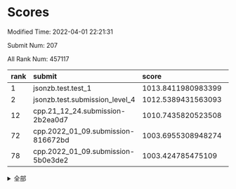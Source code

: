 # Scores

Modified Time: 2022-04-01 22:21:31

Submit Num: 207

All Rank Num: 457117

| rank |               submit               |       score        |       sigma        | pk_num |
| :--- | :--------------------------------- | :----------------- | :----------------- | :----- |
| 1    | jsonzb.test.test_1                 | 1013.8411980983399 | 0.8183948431485392 | 8836   |
| 2    | jsonzb.test.submission_level_4     | 1012.5389431563093 | 0.8152357452895312 | 8832   |
| 12   | cpp.21_12_24.submission-2b2ea0d7   | 1010.7435820523508 | 0.7862409865745016 | 8826   |
| 72   | cpp.2022_01_09.submission-816672bd | 1003.6955308948274 | 0.7214561442055639 | 8831   |
| 78   | cpp.2022_01_09.submission-5b0e3de2 | 1003.424785475109  | 0.7222158648389669 | 8835   |


<details>
<summary>全部</summary>

| rank |                 submit                 |       score        |       sigma        | pk_num |
| :--- | :------------------------------------- | :----------------- | :----------------- | :----- |
| 1    | jsonzb.test.test_1                     | 1013.8411980983399 | 0.8183948431485392 | 8836   |
| 2    | jsonzb.test.submission_level_4         | 1012.5389431563093 | 0.8152357452895312 | 8832   |
| 3    | gobigger.level_3.submission_level_3_13 | 1011.7299277506709 | 0.7732887347027274 | 8830   |
| 4    | gobigger.level_3.submission_level_3_48 | 1011.6392704269659 | 0.7667874975964306 | 8834   |
| 5    | gobigger.level_3.submission_level_3_9  | 1011.4479036401482 | 0.77503845249069   | 8832   |
| 6    | gobigger.level_3.submission_level_3_16 | 1011.3940454260977 | 0.7841219217294534 | 8837   |
| 7    | gobigger.level_3.submission_level_3_25 | 1011.37465716623   | 0.7538563883805747 | 8834   |
| 8    | gobigger.level_3.submission_level_3_20 | 1011.237239233831  | 0.7549799058155228 | 8835   |
| 9    | gobigger.level_3.submission_level_3_38 | 1010.9959195336999 | 0.7567632814174414 | 8831   |
| 10   | gobigger.level_3.submission_level_3_41 | 1010.927804737616  | 0.7524238191807688 | 8841   |
| 11   | gobigger.level_3.submission_level_3_7  | 1010.8835024470026 | 0.7924141279854037 | 8833   |
| 12   | cpp.21_12_24.submission-2b2ea0d7       | 1010.7435820523508 | 0.7862409865745016 | 8826   |
| 13   | gobigger.level_3.submission_level_3_37 | 1010.7346192980931 | 0.767664946333903  | 8828   |
| 14   | gobigger.level_3.submission_level_3_0  | 1010.6533826071969 | 0.7514530124797629 | 8831   |
| 15   | gobigger.level_3.submission_level_3_31 | 1010.4875460559483 | 0.7543650928175165 | 8833   |
| 16   | gobigger.level_3.submission_level_3_28 | 1010.4241761183913 | 0.7601027630638145 | 8834   |
| 17   | gobigger.level_3.submission_level_3_11 | 1010.4124653016266 | 0.742785502794482  | 8833   |
| 18   | gobigger.level_3.submission_level_3_12 | 1010.3870245049544 | 0.7602638207136365 | 8833   |
| 19   | gobigger.level_3.submission_level_3_36 | 1010.2908950186148 | 0.7800084617745059 | 8832   |
| 20   | gobigger.level_3.submission_level_3_45 | 1010.1962935601598 | 0.748917698154124  | 8839   |
| 21   | gobigger.level_3.submission_level_3_1  | 1010.1742119160282 | 0.7735329768699366 | 8833   |
| 22   | gobigger.level_3.submission_level_3_35 | 1010.137760161604  | 0.7411859267682609 | 8837   |
| 23   | gobigger.level_3.submission_level_3_39 | 1010.0880823403558 | 0.752863220583396  | 8828   |
| 24   | gobigger.level_3.submission_level_3_8  | 1010.0858339942296 | 0.7501856948288176 | 8832   |
| 25   | gobigger.level_3.submission_level_3_26 | 1010.0456131654971 | 0.7874987292486101 | 8833   |
| 26   | gobigger.level_3.submission_level_3_3  | 1010.035671574754  | 0.7591297371033899 | 8830   |
| 27   | gobigger.level_3.submission_level_3_34 | 1010.0321507796484 | 0.7670409673960088 | 8829   |
| 28   | gobigger.level_3.submission_level_3_23 | 1009.943073028743  | 0.7373085969921938 | 8831   |
| 29   | gobigger.level_3.submission_level_3_14 | 1009.8922031506843 | 0.7453343241207181 | 8836   |
| 30   | gobigger.level_3.submission_level_3_6  | 1009.8915501336763 | 0.7726265233719403 | 8832   |
| 31   | gobigger.level_3.submission_level_3_2  | 1009.8825572733624 | 0.7595026259925108 | 8833   |
| 32   | gobigger.level_3.submission_level_3_24 | 1009.8725223888138 | 0.7591437740816379 | 8833   |
| 33   | gobigger.level_3.submission_level_3_30 | 1009.8663645015063 | 0.7454612127680985 | 8833   |
| 34   | gobigger.level_3.submission_level_3_47 | 1009.8237220248717 | 0.7540783339648298 | 8837   |
| 35   | gobigger.level_3.submission_level_3_27 | 1009.821212460654  | 0.7553554956210294 | 8831   |
| 36   | gobigger.level_3.submission_level_3_10 | 1009.7629749931837 | 0.748684047433531  | 8833   |
| 37   | gobigger.level_3.submission_level_3_22 | 1009.7532841982575 | 0.7601858947955983 | 8836   |
| 38   | gobigger.level_3.submission_level_3_29 | 1009.6388422373378 | 0.7597238041700684 | 8832   |
| 39   | gobigger.level_3.submission_level_3_15 | 1009.5879534618472 | 0.7465439964343042 | 8829   |
| 40   | gobigger.level_3.submission_level_3_4  | 1009.5572720469917 | 0.7589387434714662 | 8837   |
| 41   | gobigger.level_3.submission_level_3_32 | 1009.5518162678735 | 0.7573092992573972 | 8835   |
| 42   | gobigger.level_3.submission_level_3_40 | 1009.5314200397752 | 0.7537296670192809 | 8837   |
| 43   | gobigger.level_3.submission_level_3_46 | 1009.4504468583981 | 0.7606051667666772 | 8832   |
| 44   | gobigger.level_3.submission_level_3_18 | 1009.4437418765056 | 0.7583241673167928 | 8837   |
| 45   | gobigger.level_3.submission_level_3_49 | 1009.4333737201666 | 0.7649965865278391 | 8834   |
| 46   | gobigger.level_3.submission_level_3_21 | 1009.4109668691243 | 0.73659168277589   | 8836   |
| 47   | gobigger.level_3.submission_level_3_19 | 1009.2414822014752 | 0.7590188095382061 | 8831   |
| 48   | gobigger.level_3.submission_level_3_5  | 1009.220757401904  | 0.7568606558269294 | 8832   |
| 49   | gobigger.level_3.submission_level_3_44 | 1008.6483327232193 | 0.7640657760840402 | 8831   |
| 50   | gobigger.level_3.submission_level_3_33 | 1008.5257783219104 | 0.7440801247475411 | 8831   |
| 51   | gobigger.level_3.submission_level_3_43 | 1008.4765539402746 | 0.7486264398473014 | 8835   |
| 52   | gobigger.level_3.submission_level_3_42 | 1007.8883849538506 | 0.7374095819844847 | 8832   |
| 53   | gobigger.level_3.submission_level_3_17 | 1007.5447941258545 | 0.7305200537529127 | 8833   |
| 54   | gobigger.level_1.submission_level_1_28 | 1004.8108188628755 | 0.7132796850966967 | 8833   |
| 55   | gobigger.level_1.submission_level_1_41 | 1004.7197563429543 | 0.7261560480132738 | 8837   |
| 56   | gobigger.level_1.submission_level_1_26 | 1004.4367630147983 | 0.7134049686458517 | 8834   |
| 57   | gobigger.level_1.submission_level_1_36 | 1004.4359451681763 | 0.7272730895626108 | 8836   |
| 58   | gobigger.level_1.submission_level_1_43 | 1004.3887160415421 | 0.7229985864217985 | 8834   |
| 59   | gobigger.level_1.submission_level_1_0  | 1004.3562972569673 | 0.7225283859305861 | 8834   |
| 60   | gobigger.level_1.submission_level_1_35 | 1004.1176886690487 | 0.7220791389325646 | 8835   |
| 61   | gobigger.level_1.submission_level_1_39 | 1004.0472902721998 | 0.7234257947413913 | 8835   |
| 62   | gobigger.level_1.submission_level_1_24 | 1004.0347470598679 | 0.7112957179718515 | 8837   |
| 63   | gobigger.level_1.submission_level_1_22 | 1004.0180014377022 | 0.714870062333835  | 8832   |
| 64   | gobigger.level_1.submission_level_1_33 | 1004.0165139849244 | 0.716964617627698  | 8829   |
| 65   | gobigger.level_1.submission_level_1_34 | 1003.8838723806407 | 0.7113309640504832 | 8832   |
| 66   | gobigger.level_1.submission_level_1_18 | 1003.8445398855836 | 0.7126752527410698 | 8835   |
| 67   | gobigger.level_1.submission_level_1_44 | 1003.8250919357495 | 0.7196222313114892 | 8833   |
| 68   | gobigger.level_1.submission_level_1_37 | 1003.8231940245613 | 0.7127570969890847 | 8834   |
| 69   | gobigger.level_1.submission_level_1_29 | 1003.8055000477212 | 0.7205809849764884 | 8841   |
| 70   | gobigger.level_1.submission_level_1_32 | 1003.7821345975188 | 0.7167876113646393 | 8832   |
| 71   | gobigger.level_1.submission_level_1_47 | 1003.728859561109  | 0.7196726515438742 | 8834   |
| 72   | cpp.2022_01_09.submission-816672bd     | 1003.6955308948274 | 0.7214561442055639 | 8831   |
| 73   | gobigger.level_1.submission_level_1_23 | 1003.5782989621197 | 0.7053917661123326 | 8837   |
| 74   | gobigger.level_1.submission_level_1_5  | 1003.5736582166543 | 0.7138456684400323 | 8832   |
| 75   | gobigger.level_1.submission_level_1_40 | 1003.506944443836  | 0.7069386810268805 | 8835   |
| 76   | gobigger.level_1.submission_level_1_19 | 1003.4704036196291 | 0.7093874637915573 | 8833   |
| 77   | gobigger.level_1.submission_level_1_30 | 1003.4497610096092 | 0.7189470939748149 | 8833   |
| 78   | cpp.2022_01_09.submission-5b0e3de2     | 1003.424785475109  | 0.7222158648389669 | 8835   |
| 79   | gobigger.level_1.submission_level_1_38 | 1003.4237341409986 | 0.7180530708954898 | 8834   |
| 80   | gobigger.level_1.submission_level_1_8  | 1003.4073546656718 | 0.7224606008986656 | 8835   |
| 81   | gobigger.level_1.submission_level_1_49 | 1003.3900963484823 | 0.717136805193167  | 8837   |
| 82   | gobigger.level_1.submission_level_1_1  | 1003.3470476357485 | 0.7159831294481086 | 8832   |
| 83   | gobigger.level_1.submission_level_1_9  | 1003.3288507456118 | 0.7179231852783705 | 8832   |
| 84   | gobigger.level_1.submission_level_1_16 | 1003.3228972634414 | 0.719047557661521  | 8830   |
| 85   | gobigger.level_1.submission_level_1_21 | 1003.3219461767629 | 0.7136767613430357 | 8834   |
| 86   | gobigger.level_1.submission_level_1_12 | 1003.2834493190591 | 0.7129842308476613 | 8834   |
| 87   | gobigger.level_1.submission_level_1_46 | 1003.2707804063982 | 0.7093194332343912 | 8833   |
| 88   | gobigger.level_1.submission_level_1_27 | 1003.1894439664525 | 0.7192329565556788 | 8832   |
| 89   | gobigger.level_1.submission_level_1_31 | 1003.1690027763208 | 0.7132873817241734 | 8828   |
| 90   | gobigger.level_1.submission_level_1_20 | 1003.1388712380146 | 0.7170345373957604 | 8835   |
| 91   | gobigger.level_1.submission_level_1_4  | 1003.1384745821833 | 0.7165479281428869 | 8836   |
| 92   | gobigger.level_1.submission_level_1_25 | 1003.1362257320988 | 0.7178005862908592 | 8829   |
| 93   | gobigger.level_1.submission_level_1_48 | 1003.1292941960018 | 0.7032382161992766 | 8830   |
| 94   | gobigger.level_1.submission_level_1_11 | 1003.1220958400817 | 0.7223364357533624 | 8838   |
| 95   | gobigger.level_1.submission_level_1_15 | 1003.1210378099415 | 0.720438788742989  | 8834   |
| 96   | gobigger.level_1.submission_level_1_13 | 1003.0610189475875 | 0.7104684721676162 | 8825   |
| 97   | gobigger.level_1.submission_level_1_2  | 1002.9145505850503 | 0.7159959200362169 | 8828   |
| 98   | gobigger.level_1.submission_level_1_14 | 1002.8695783530529 | 0.717029189084648  | 8832   |
| 99   | gobigger.level_1.submission_level_1_45 | 1002.8137120187703 | 0.7103487988170778 | 8833   |
| 100  | gobigger.level_1.submission_level_1_7  | 1002.7388914268994 | 0.720872864936778  | 8835   |
| 101  | gobigger.level_1.submission_level_1_6  | 1002.7081461208394 | 0.707779560702108  | 8833   |
| 102  | gobigger.level_1.submission_level_1_42 | 1002.6269893547603 | 0.7107617379755768 | 8834   |
| 103  | gobigger.level_1.submission_level_1_3  | 1002.5406008517419 | 0.7193288398197872 | 8837   |
| 104  | gobigger.level_1.submission_level_1_17 | 1002.5195400443829 | 0.7205618240407065 | 8835   |
| 105  | gobigger.level_1.submission_level_1_10 | 1002.3733790397113 | 0.7049955337500101 | 8829   |
| 106  | gobigger.random.submission_random_42   | 998.4670664800278  | 0.7045437030596028 | 8836   |
| 107  | gobigger.random.submission_random_38   | 997.6312217331812  | 0.7086582601440129 | 8831   |
| 108  | gobigger.random.submission_random_35   | 997.1868951252385  | 0.7060122851032368 | 8836   |
| 109  | gobigger.random.submission_random_18   | 997.1538978105141  | 0.7138652206734949 | 8836   |
| 110  | gobigger.random.submission_random_30   | 996.7639614048779  | 0.7203267820332978 | 8830   |
| 111  | gobigger.random.submission_random_48   | 996.7592158879803  | 0.709216284478882  | 8832   |
| 112  | gobigger.random.submission_random_1    | 996.7550544012531  | 0.7102505870467902 | 8833   |
| 113  | gobigger.random.submission_random_31   | 996.4891478897342  | 0.7021717932588876 | 8833   |
| 114  | gobigger.random.submission_random_39   | 996.482576135415   | 0.717608248914078  | 8827   |
| 115  | gobigger.random.submission_random_17   | 996.4652630884941  | 0.6909198107713846 | 8832   |
| 116  | gobigger.random.submission_random_10   | 996.3674470845643  | 0.718848427521053  | 8834   |
| 117  | gobigger.random.submission_random_11   | 996.3600385765138  | 0.7051157044289327 | 8833   |
| 118  | gobigger.random.submission_random_9    | 996.3309799339096  | 0.7266783942984109 | 8833   |
| 119  | gobigger.random.submission_random_45   | 996.3127685510121  | 0.7012666865208038 | 8833   |
| 120  | gobigger.random.submission_random_22   | 996.2129822067947  | 0.7081828472710343 | 8831   |
| 121  | gobigger.random.submission_random_29   | 996.1624794506706  | 0.7018980706348404 | 8833   |
| 122  | gobigger.random.submission_random_40   | 996.1521341627806  | 0.7181637519834985 | 8837   |
| 123  | gobigger.random.submission_random_20   | 996.1495858469842  | 0.7135637788471136 | 8835   |
| 124  | gobigger.random.submission_random_28   | 996.1045341022756  | 0.7068639154836395 | 8833   |
| 125  | gobigger.random.submission_random_26   | 996.0554516231291  | 0.7124134608260106 | 8839   |
| 126  | gobigger.random.submission_random_47   | 996.0275738917314  | 0.7125645192706911 | 8832   |
| 127  | gobigger.random.submission_random_32   | 995.9448390278417  | 0.7122681056021885 | 8832   |
| 128  | gobigger.random.submission_random_43   | 995.9435556636066  | 0.7229534375910996 | 8833   |
| 129  | gobigger.random.submission_random_21   | 995.9001477798677  | 0.7159265780155954 | 8837   |
| 130  | gobigger.random.submission_random_6    | 995.9001071394015  | 0.7047327539635437 | 8831   |
| 131  | gobigger.random.submission_random_7    | 995.8852478415134  | 0.7077512061454195 | 8836   |
| 132  | gobigger.random.submission_random_36   | 995.8694844193734  | 0.7023889652598295 | 8828   |
| 133  | gobigger.random.submission_random_2    | 995.8405157595417  | 0.7162979469338778 | 8834   |
| 134  | gobigger.random.submission_random_8    | 995.8333941274973  | 0.7201210182204764 | 8837   |
| 135  | gobigger.random.submission_random_3    | 995.804640682102   | 0.7092715483606994 | 8835   |
| 136  | gobigger.random.submission_random_5    | 995.7924464333133  | 0.7249004265035159 | 8830   |
| 137  | gobigger.random.submission_random_4    | 995.7689284877331  | 0.7101086016613267 | 8832   |
| 138  | gobigger.random.submission_random_12   | 995.766945782708   | 0.7286951460927846 | 8833   |
| 139  | gobigger.random.submission_random_25   | 995.749440816814   | 0.7150424518101113 | 8835   |
| 140  | gobigger.random.submission_random_27   | 995.6940667078698  | 0.7198528448879932 | 8830   |
| 141  | gobigger.random.submission_random_15   | 995.6861523670262  | 0.7125545004487995 | 8835   |
| 142  | gobigger.random.submission_random_49   | 995.6832156168832  | 0.7294315312145196 | 8835   |
| 143  | gobigger.random.submission_random_0    | 995.5477192745197  | 0.7067259248665881 | 8834   |
| 144  | gobigger.random.submission_random_13   | 995.5089235126864  | 0.7196094036737454 | 8831   |
| 145  | gobigger.random.submission_random_37   | 995.5042389797982  | 0.7204930716963045 | 8832   |
| 146  | gobigger.random.submission_random_16   | 995.4940271696421  | 0.7260384671597647 | 8834   |
| 147  | gobigger.random.submission_random_44   | 995.42133482117    | 0.7092064600370416 | 8834   |
| 148  | gobigger.random.submission_random_19   | 995.3660292335421  | 0.7086704917488199 | 8835   |
| 149  | gobigger.random.submission_random_23   | 995.3341830102281  | 0.7011283628710264 | 8834   |
| 150  | gobigger.random.submission_random_46   | 995.3286715049267  | 0.7218228078723992 | 8831   |
| 151  | gobigger.random.submission_random_34   | 995.1141396204862  | 0.7209476306946887 | 8832   |
| 152  | gobigger.random.submission_random_33   | 994.9803648090981  | 0.7017292992645532 | 8837   |
| 153  | gobigger.random.submission_random_41   | 994.7854223617176  | 0.7106885084963297 | 8838   |
| 154  | gobigger.random.submission_random_24   | 994.2667514598795  | 0.723291932965759  | 8834   |
| 155  | gobigger.random.submission_random_14   | 994.23228402013    | 0.7157665872632156 | 8836   |
| 156  | gobigger.level_2.submission_level_2_6  | 994.0891080041871  | 0.7264730385306735 | 8831   |
| 157  | gobigger.level_2.submission_level_2_10 | 993.4558362585487  | 0.7407754319889854 | 8834   |
| 158  | gobigger.level_2.submission_level_2_11 | 993.3395304120694  | 0.7285938286467997 | 8833   |
| 159  | gobigger.level_2.submission_level_2_47 | 993.2937664181094  | 0.7332859786518531 | 8834   |
| 160  | gobigger.level_2.submission_level_2_35 | 993.1136896219208  | 0.7499485368679261 | 8835   |
| 161  | gobigger.level_2.submission_level_2_33 | 993.1035584282885  | 0.7287841742976389 | 8832   |
| 162  | gobigger.level_2.submission_level_2_25 | 992.968736909964   | 0.7308352883414259 | 8831   |
| 163  | gobigger.level_2.submission_level_2_34 | 992.9414320008992  | 0.7343665134126646 | 8837   |
| 164  | gobigger.level_2.submission_level_2_38 | 992.8696289599285  | 0.7436995860862191 | 8832   |
| 165  | gobigger.level_2.submission_level_2_0  | 992.8133499613374  | 0.7520655246027348 | 8832   |
| 166  | gobigger.level_2.submission_level_2_48 | 992.8005892897444  | 0.7473152784292266 | 8829   |
| 167  | gobigger.level_2.submission_level_2_31 | 992.7428291638456  | 0.720402955120383  | 8830   |
| 168  | gobigger.level_2.submission_level_2_15 | 992.7405930651764  | 0.7465820350514157 | 8839   |
| 169  | gobigger.level_2.submission_level_2_42 | 992.7117264238591  | 0.7329132671662549 | 8836   |
| 170  | gobigger.level_2.submission_level_2_21 | 992.6752301959194  | 0.7464694257502672 | 8836   |
| 171  | gobigger.level_2.submission_level_2_39 | 992.5980083949672  | 0.7332142314035467 | 8834   |
| 172  | gobigger.level_2.submission_level_2_36 | 992.5626914622378  | 0.7409745635737095 | 8833   |
| 173  | gobigger.level_2.submission_level_2_24 | 992.5377402791548  | 0.7234924952671602 | 8832   |
| 174  | gobigger.level_2.submission_level_2_30 | 992.4756668945872  | 0.7480326386513043 | 8832   |
| 175  | gobigger.level_2.submission_level_2_8  | 992.4689574448197  | 0.7186782654270121 | 8837   |
| 176  | gobigger.level_2.submission_level_2_12 | 992.4611973950665  | 0.7327178228138457 | 8829   |
| 177  | gobigger.level_2.submission_level_2_27 | 992.3112131420911  | 0.7419439854833808 | 8830   |
| 178  | gobigger.level_2.submission_level_2_7  | 992.2972854031824  | 0.7433129268431043 | 8838   |
| 179  | gobigger.level_2.submission_level_2_43 | 992.2230641906187  | 0.7465026942587611 | 8827   |
| 180  | gobigger.level_2.submission_level_2_1  | 992.157766618726   | 0.7516066389196158 | 8831   |
| 181  | gobigger.level_2.submission_level_2_16 | 992.0946775657764  | 0.7575561861744564 | 8832   |
| 182  | gobigger.level_2.submission_level_2_46 | 992.0921701095394  | 0.7673200443817326 | 8833   |
| 183  | gobigger.level_2.submission_level_2_44 | 992.0837873214358  | 0.7440635259458094 | 8828   |
| 184  | gobigger.level_2.submission_level_2_18 | 992.0509994052424  | 0.7261154059563354 | 8834   |
| 185  | gobigger.level_2.submission_level_2_17 | 992.0492130643472  | 0.7496188750335918 | 8837   |
| 186  | gobigger.level_2.submission_level_2_19 | 992.0476868869733  | 0.7596410963116039 | 8834   |
| 187  | gobigger.level_2.submission_level_2_29 | 992.0306828643703  | 0.732015436161305  | 8833   |
| 188  | gobigger.level_2.submission_level_2_2  | 991.9883639305781  | 0.7559808953932645 | 8829   |
| 189  | gobigger.level_2.submission_level_2_20 | 991.9358608951804  | 0.7362263667904302 | 8829   |
| 190  | gobigger.level_2.submission_level_2_14 | 991.6696759092309  | 0.7418452758452126 | 8830   |
| 191  | gobigger.level_2.submission_level_2_28 | 991.4987611300426  | 0.742307596040712  | 8835   |
| 192  | gobigger.level_2.submission_level_2_45 | 991.4798793512049  | 0.7437282115071899 | 8832   |
| 193  | gobigger.level_2.submission_level_2_40 | 991.4614325428845  | 0.7516227373361325 | 8832   |
| 194  | gobigger.level_2.submission_level_2_5  | 991.3267088708193  | 0.7678199132580988 | 8831   |
| 195  | gobigger.level_2.submission_level_2_37 | 991.0979726191549  | 0.7530028554432654 | 8831   |
| 196  | gobigger.level_2.submission_level_2_26 | 991.0209181273741  | 0.7775820952177931 | 8832   |
| 197  | gobigger.level_2.submission_level_2_3  | 990.9911303219851  | 0.7463580307922226 | 8836   |
| 198  | gobigger.level_2.submission_level_2_23 | 990.9873968825901  | 0.746221756635774  | 8830   |
| 199  | gobigger.level_2.submission_level_2_13 | 990.9717666375404  | 0.7518495883026826 | 8834   |
| 200  | gobigger.level_2.submission_level_2_4  | 990.9687409232987  | 0.764165374843081  | 8836   |
| 201  | gobigger.level_2.submission_level_2_32 | 990.9298977573372  | 0.755330199447813  | 8835   |
| 202  | gobigger.level_2.submission_level_2_22 | 990.8637325451191  | 0.7540694414045277 | 8836   |
| 203  | gobigger.level_2.submission_level_2_41 | 990.7781616278612  | 0.761270361138783  | 8827   |
| 204  | gobigger.level_2.submission_level_2_9  | 990.3278513482911  | 0.7716846978406459 | 8840   |
| 205  | gobigger.level_2.submission_level_2_49 | 990.1703971806228  | 0.771756421230752  | 8824   |
| 206  | gobigger.none.submission_none_0        | 975.9473192813489  | 1.4390298235724535 | 8832   |
| 207  | gobigger.none.submission_none_1        | 974.5087312341541  | 1.7208731565728312 | 8839   |

</details>